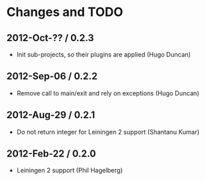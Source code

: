 # Changes and TODO

## 2012-Oct-?? / 0.2.3

* Init sub-projects, so their plugins are applied (Hugo Duncan)

## 2012-Sep-06 / 0.2.2

* Remove call to main/exit and rely on exceptions (Hugo Duncan)

## 2012-Aug-29 / 0.2.1

* Do not return integer for Leiningen 2 support (Shantanu Kumar)

## 2012-Feb-22 / 0.2.0

* Leiningen 2 support (Phil Hagelberg)
